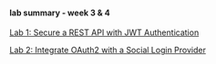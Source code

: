 #### lab summary - week 3 & 4


[Lab 1: Secure a REST API with JWT Authentication](./social-jwt)


[Lab 2: Integrate OAuth2 with a Social Login Provider](./social-auth)
